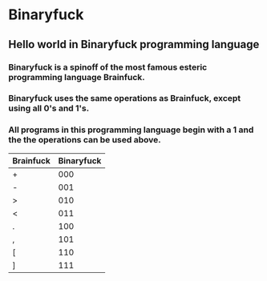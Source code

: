# Binaryfuck
## Hello world in Binaryfuck programming language

### Binaryfuck is a spinoff of the most famous esteric programming language Brainfuck.

### Binaryfuck uses the same operations as Brainfuck, except using all 0's and 1's.

### All programs in this programming language begin with a 1 and the the operations can be used above.

|Brainfuck |Binaryfuck |
--- | --- |
|+|000|
|-|001|
|>|010|
|<|011|
|.|100|
|,|101|
|[|110|
|]|111|